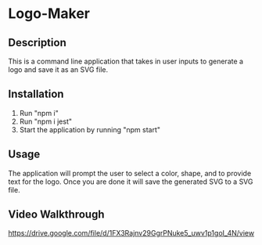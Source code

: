# Logo-Maker
## Description 
This is a command line application that takes in user inputs to generate a logo and save it as an SVG file.

## Installation
1. Run "npm i"
2. Run "npm i jest"
3. Start the application by running "npm start"

## Usage 
The application will prompt the user to select a color, shape, and to provide text for the logo. Once you are done it will save the generated SVG to a SVG file.

## Video Walkthrough
https://drive.google.com/file/d/1FX3Rajnv29GgrPNuke5_uwv1p1goI_4N/view
